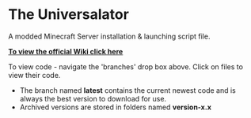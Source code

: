 # The Universalator

A modded Minecraft Server installation & launching script file.  

<ins>**[To view the official Wiki click here](https://github.com/nanonestor/universalator/wiki)**</ins>  


To view code - navigate the 'branches' drop box above.  Click on files to view their code.
* The branch named **latest** contains the current newest code and is always the best version to download for use.  
* Archived versions are stored in folders named **version-x.x**  
